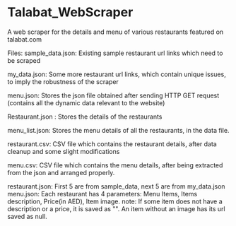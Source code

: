 # Talabat_WebScraper
A web scraper for the details and menu of various restaurants featured on talabat.com

Files: 
sample_data.json: Existing sample restaurant url links which need to be scraped 

my_data.json: Some more restaurant url links, which contain unique issues, to imply the robustness of the scraper

menu.json: Stores the json file obtained after sending HTTP GET request (contains all the dynamic data relevant to the website)

Restaurant.json : Stores the details of the restaurants

menu_list.json: Stores the menu details of all the restaurants, in the data file.

restaurant.csv: CSV file which contains the restaurant details, after data cleanup and some slight modifications

menu.csv: CSV file which contains the menu details, after being extracted from the json and arranged properly.


restaurant.json: First 5 are from sample_data, next 5 are from my_data.json
menu.json: Each restaurant has 4 parameters: Menu Items, Items description, Price(in AED), Item image. 
note: If some item does not have a description or a price, it is saved as "". An item without an image has its url saved as null. 



